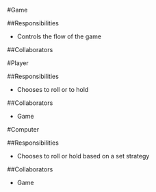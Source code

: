 #Game

##Responsibilities

- Controls the flow of the game

##Collaborators


#Player

##Responsibilities

- Chooses to roll or to hold

##Collaborators
- Game


#Computer

##Responsibilities

- Chooses to roll or hold based on a set strategy

##Collaborators
- Game